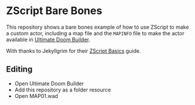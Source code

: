 # ZScript Bare Bones
This repository shows a bare bones example of how to use ZScript to make a custom actor, including a map file and the `MAPINFO` file to make the actor available in [Ultimate Doom Builder](https://github.com/UltimateDoomBuilder/UltimateDoomBuilder).

With thanks to Jekyllgrim for their [ZScript Basics](https://github.com/jekyllgrim/ZScript_Basics) guide.

## Editing
- Open Ultimate Doom Builder
- Add this repository as a folder resource
- Open MAP01.wad